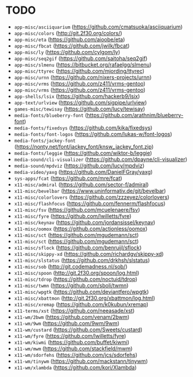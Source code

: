# TODO

* `app-misc/asciiquarium` (https://github.com/cmatsuoka/asciiquarium)
* `app-misc/colors` (http://git.2f30.org/colors/)
* `app-misc/eta` (https://github.com/aioobe/eta)
* `app-misc/fbcat` (https://github.com/jwilk/fbcat)
* `app-misc/ly` (https://github.com/cylgom/ly)
* `app-misc/seq2gif` (https://github.com/saitoha/seq2gif)
* `app-misc/slmenu` (https://bitbucket.org/rafaelgg/slmenu)
* `app-misc/ttyrec` (https://github.com/mjording/ttyrec)
* `app-misc/urnn` (https://github.com/nixers-projects/urnn)
* `app-misc/vrms` (https://github.com/z411/vrms-gentoo)
* `app-misc/vrms` (https://github.com/z411/vrms-gentoo)
* `app-shells/lsix` (https://github.com/hackerb9/lsix)
* `app-text/urlview` (https://github.com/sigpipe/urlview)
* `games-misc/tewisay` (https://github.com/lucy/tewisay)
* `media-fonts/blueberry-font` (https://github.com/arathnim/blueberry-font)
* `media-fonts/fixedsys` (https://github.com/kika/fixedsys)
* `media-fonts/font-logos` (https://github.com/lukas-w/font-logos)
* `media-fonts/jackey-font` (https://nonty.net/font/jackey_font/knsw_jackey_font.zip)
* `media-fonts/leggie` (https://github.com/wiktor-b/leggie)
* `media-sound/cli-visualizer` (https://github.com/dpayne/cli-visualizer)
* `media-sound/mpdviz` (https://github.com/lucy/mpdviz)
* `media-video/yaxg` (https://github.com/DanielFGray/yaxg)
* `sys-apps/fcat` (https://github.com/mre/fcat)
* `x11-misc/admiral` (https://github.com/sector-f/admiral)
* `x11-misc/bevelbar` (https://www.uninformativ.de/git/bevelbar)
* `x11-misc/colorlovers` (https://github.com/zzzeyez/colorlovers)
* `x11-misc/flashfocus` (https://github.com/fennerm/flashfocus)
* `x11-misc/fsv` (https://github.com/mcuelenaere/fsv)
* `x11-misc/fyre` (https://github.com/lwilletts/fyre)
* `x11-misc/keynav` (https://github.com/jordansissel/keynav)
* `x11-misc/oomox` (https://github.com/actionless/oomox)
* `x11-misc/sct` (https://github.com/mgudemann/sct)
* `x11-misc/sct` (https://github.com/mgudemann/sct)
* `x11-misc/sflock` (https://github.com/benruijl/sflock)
* `x11-misc/skippy-xd` (https://github.com/richardgv/skippy-xd)
* `x11-misc/slstatus` (https://github.com/drkhsh/slstatus)
* `x11-misc/sob` (http://git.codemadness.nl/sob/)
* `x11-misc/spoon` (http://git.2f30.org/spoon/log.html)
* `x11-misc/tdrop` (https://github.com/noctuid/tdrop)
* `x11-misc/twmn` (https://github.com/sboli/twmn)
* `x11-misc/wpgtk` (https://github.com/deviantfero/wpgtk)
* `x11-misc/xbattmon` (http://git.2f30.org/xbattmon/log.html)
* `x11-misc/xremap` (https://github.com/k0kubun/xremap)
* `x11-terms/xst` (https://github.com/neeasade/xst)
* `x11-wm/2bwm` (https://github.com/venam/2bwm)
* `x11-wm/9wm` (https://github.com/9wm/9wm)
* `x11-wm/custard` (https://github.com/Sweets/custard)
* `x11-wm/fyre` (https://github.com/lwilletts/fyre)
* `x11-wm/kiwmi` (https://github.com/buffet/kiwmi)
* `x11-wm/mwm` (https://github.com/stackfield/mwm)
* `x11-wm/sdorfehs` (https://github.com/jcs/sdorfehs)
* `x11-wm/tinywm` (https://github.com/mackstann/tinywm)
* `x11-wm/xlambda` (https://github.com/kori/Xlambda)
